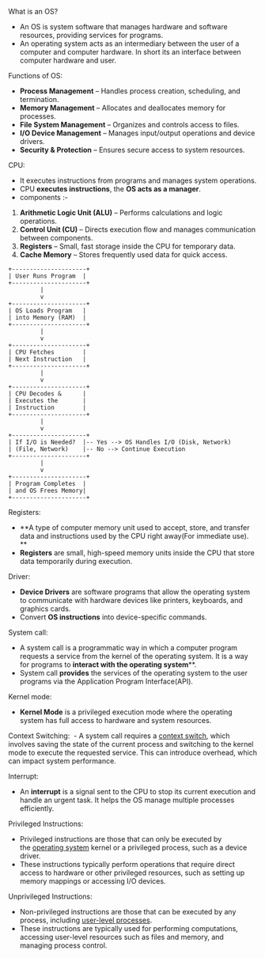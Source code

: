  What is an OS?
- An OS is system software that manages hardware and software resources, providing services for programs.
- An operating system acts as an intermediary between the user of a computer and computer hardware. In short its an interface between computer hardware and user.

Functions of OS:
- **Process Management** – Handles process creation, scheduling, and termination.
- **Memory Management** – Allocates and deallocates memory for processes.
- **File System Management** – Organizes and controls access to files.
- **I/O Device Management** – Manages input/output operations and device drivers.
- **Security & Protection** – Ensures secure access to system resources.

CPU:
- It executes instructions from programs and manages system operations.
- CPU **executes instructions**, the **OS acts as a manager**.
- components :- 
 1. **Arithmetic Logic Unit (ALU)** – Performs calculations and logic operations.
 2. **Control Unit (CU)** – Directs execution flow and manages communication between components.
 3. **Registers** – Small, fast storage inside the CPU for temporary data.
 4. **Cache Memory** – Stores frequently used data for quick access.
 ```
+---------------------+
| User Runs Program  |
+---------------------+
          |
          v
+---------------------+
| OS Loads Program   |
| into Memory (RAM)  |
+---------------------+
          |
          v
+---------------------+
| CPU Fetches        |
| Next Instruction   |
+---------------------+
          |
          v
+---------------------+
| CPU Decodes &      |
| Executes the       |
| Instruction        |
+---------------------+
          |
          v
+---------------------+
| If I/O is Needed?  |-- Yes --> OS Handles I/O (Disk, Network)
| (File, Network)    |-- No --> Continue Execution
+---------------------+
          |
          v
+---------------------+
| Program Completes  |
| and OS Frees Memory|
+---------------------+

```

Registers:
- **A type of computer memory unit used to accept, store, and transfer data and instructions used by the CPU right away(For immediate use). **
- **Registers** are small, high-speed memory units inside the CPU that store data temporarily during execution.

Driver:
- **Device Drivers** are software programs that allow the operating system to communicate with hardware devices like printers, keyboards, and graphics cards.
- Convert **OS instructions** into device-specific commands.

System call:
 - A system call is a programmatic way in which a computer program requests a service from the kernel of the operating system. It is a way for programs to **interact with the operating system****.
 - System call ****provides**** the services of the operating system to the user programs via the Application Program Interface(API).

Kernel mode:
- **Kernel Mode** is a privileged execution mode where the operating system has full access to hardware and system resources.

Context Switching:
 - A system call requires a [context switch](https://www.geeksforgeeks.org/context-switch-in-operating-system/), which involves saving the state of the current process and switching to the kernel mode to execute the requested service. This can introduce overhead, which can impact system performance.

Interrupt:
- An **interrupt** is a signal sent to the CPU to stop its current execution and handle an urgent task. It helps the OS manage multiple processes efficiently.

Privileged Instructions:
- Privileged instructions are those that can only be executed by the [operating system](https://www.geeksforgeeks.org/what-is-an-operating-system/) kernel or a privileged process, such as a device driver.
- These instructions typically perform operations that require direct access to hardware or other privileged resources, such as setting up memory mappings or accessing I/O devices.

Unprivileged Instructions:
- Non-privileged instructions are those that can be executed by any process, including [user-level processes](https://www.geeksforgeeks.org/difference-between-user-level-thread-and-kernel-level-thread/).
- These instructions are typically used for performing computations, accessing user-level resources such as files and memory, and managing process control.



